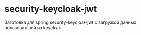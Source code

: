 # security-keycloak-jwt

Заготовка для spring security-keycloak-jwt с загрузкой данных пользователей из keycloak